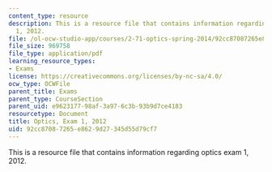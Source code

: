 ```yaml
---
content_type: resource
description: This is a resource file that contains information regarding optics exam
  1, 2012.
file: /ol-ocw-studio-app/courses/2-71-optics-spring-2014/92cc87087265e8629d27345d55d79cf7_MIT2_71S14_s12_quiz1.pdf
file_size: 969758
file_type: application/pdf
learning_resource_types:
- Exams
license: https://creativecommons.org/licenses/by-nc-sa/4.0/
ocw_type: OCWFile
parent_title: Exams
parent_type: CourseSection
parent_uid: e9623177-98af-3a97-6c3b-93b9d7ce4183
resourcetype: Document
title: Optics, Exam 1, 2012
uid: 92cc8708-7265-e862-9d27-345d55d79cf7
---
```

This is a resource file that contains information regarding optics exam 1, 2012.